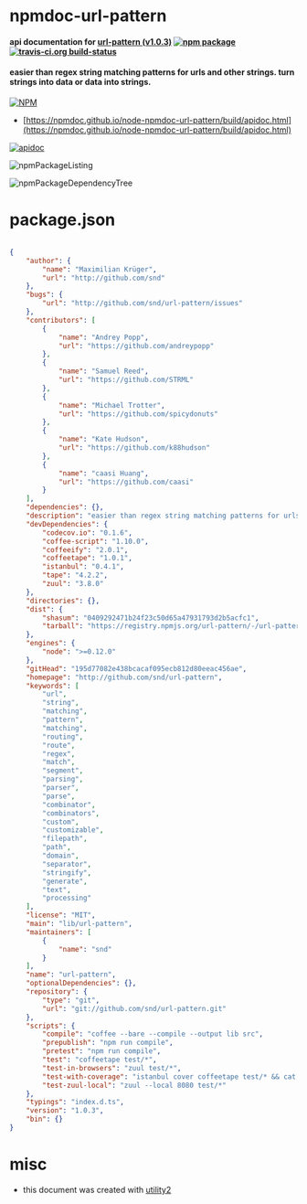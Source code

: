 # npmdoc-url-pattern

#### api documentation for  [url-pattern (v1.0.3)](http://github.com/snd/url-pattern)  [![npm package](https://img.shields.io/npm/v/npmdoc-url-pattern.svg?style=flat-square)](https://www.npmjs.org/package/npmdoc-url-pattern) [![travis-ci.org build-status](https://api.travis-ci.org/npmdoc/node-npmdoc-url-pattern.svg)](https://travis-ci.org/npmdoc/node-npmdoc-url-pattern)

#### easier than regex string matching patterns for urls and other strings. turn strings into data or data into strings.

[![NPM](https://nodei.co/npm/url-pattern.png?downloads=true&downloadRank=true&stars=true)](https://www.npmjs.com/package/url-pattern)

- [https://npmdoc.github.io/node-npmdoc-url-pattern/build/apidoc.html](https://npmdoc.github.io/node-npmdoc-url-pattern/build/apidoc.html)

[![apidoc](https://npmdoc.github.io/node-npmdoc-url-pattern/build/screenCapture.buildCi.browser.%252Ftmp%252Fbuild%252Fapidoc.html.png)](https://npmdoc.github.io/node-npmdoc-url-pattern/build/apidoc.html)

![npmPackageListing](https://npmdoc.github.io/node-npmdoc-url-pattern/build/screenCapture.npmPackageListing.svg)

![npmPackageDependencyTree](https://npmdoc.github.io/node-npmdoc-url-pattern/build/screenCapture.npmPackageDependencyTree.svg)



# package.json

```json

{
    "author": {
        "name": "Maximilian Krüger",
        "url": "http://github.com/snd"
    },
    "bugs": {
        "url": "http://github.com/snd/url-pattern/issues"
    },
    "contributors": [
        {
            "name": "Andrey Popp",
            "url": "https://github.com/andreypopp"
        },
        {
            "name": "Samuel Reed",
            "url": "https://github.com/STRML"
        },
        {
            "name": "Michael Trotter",
            "url": "https://github.com/spicydonuts"
        },
        {
            "name": "Kate Hudson",
            "url": "https://github.com/k88hudson"
        },
        {
            "name": "caasi Huang",
            "url": "https://github.com/caasi"
        }
    ],
    "dependencies": {},
    "description": "easier than regex string matching patterns for urls and other strings. turn strings into data or data into strings.",
    "devDependencies": {
        "codecov.io": "0.1.6",
        "coffee-script": "1.10.0",
        "coffeeify": "2.0.1",
        "coffeetape": "1.0.1",
        "istanbul": "0.4.1",
        "tape": "4.2.2",
        "zuul": "3.8.0"
    },
    "directories": {},
    "dist": {
        "shasum": "0409292471b24f23c50d65a47931793d2b5acfc1",
        "tarball": "https://registry.npmjs.org/url-pattern/-/url-pattern-1.0.3.tgz"
    },
    "engines": {
        "node": ">=0.12.0"
    },
    "gitHead": "195d77082e438bcacaf095ecb812d80eeac456ae",
    "homepage": "http://github.com/snd/url-pattern",
    "keywords": [
        "url",
        "string",
        "matching",
        "pattern",
        "matching",
        "routing",
        "route",
        "regex",
        "match",
        "segment",
        "parsing",
        "parser",
        "parse",
        "combinator",
        "combinators",
        "custom",
        "customizable",
        "filepath",
        "path",
        "domain",
        "separator",
        "stringify",
        "generate",
        "text",
        "processing"
    ],
    "license": "MIT",
    "main": "lib/url-pattern",
    "maintainers": [
        {
            "name": "snd"
        }
    ],
    "name": "url-pattern",
    "optionalDependencies": {},
    "repository": {
        "type": "git",
        "url": "git://github.com/snd/url-pattern.git"
    },
    "scripts": {
        "compile": "coffee --bare --compile --output lib src",
        "prepublish": "npm run compile",
        "pretest": "npm run compile",
        "test": "coffeetape test/*",
        "test-in-browsers": "zuul test/*",
        "test-with-coverage": "istanbul cover coffeetape test/* && cat ./coverage/coverage.json | ./node_modules/codecov.io/bin/codecov.io.js",
        "test-zuul-local": "zuul --local 8080 test/*"
    },
    "typings": "index.d.ts",
    "version": "1.0.3",
    "bin": {}
}
```



# misc
- this document was created with [utility2](https://github.com/kaizhu256/node-utility2)
